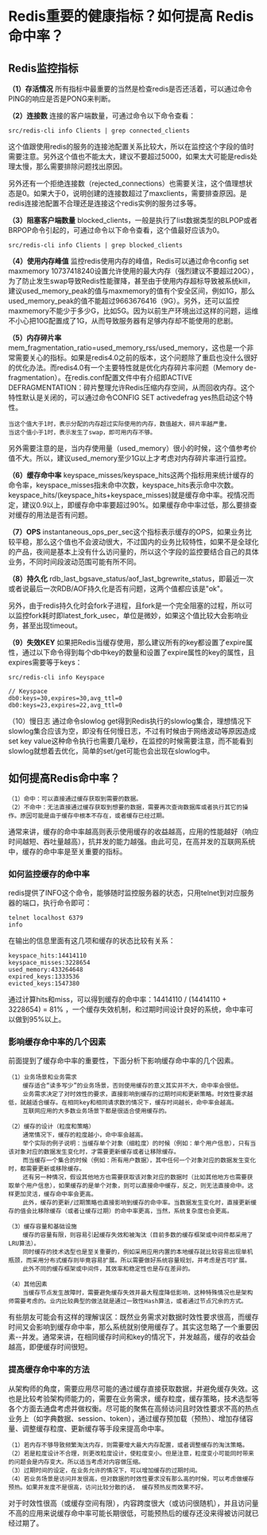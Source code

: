 # Redis重要的健康指标？如何提高 Redis 命中率？
## Redis监控指标
**（1）存活情况**
所有指标中最重要的当然是检查redis是否还活着，可以通过命令PING的响应是否是PONG来判断。

**（2）连接数**
连接的客户端数量，可通过命令以下命令查看：
```
src/redis-cli info Clients | grep connected_clients
```
这个值跟使用redis的服务的连接池配置关系比较大，所以在监控这个字段的值时需要注意。另外这个值也不能太大，建议不要超过5000，如果太大可能是redis处理太慢，那么需要排除问题找出原因。

另外还有一个拒绝连接数（rejected_connections）也需要关注，这个值理想状态是0。如果大于0，说明创建的连接数超过了maxclients，需要排查原因。是redis连接池配置不合理还是连接这个redis实例的服务过多等。

**（3）阻塞客户端数量**
blocked_clients，一般是执行了list数据类型的BLPOP或者BRPOP命令引起的，可通过命令以下命令查看，这个值最好应该为0。
```
src/redis-cli info Clients | grep blocked_clients
```
**（4）使用内存峰值**
监控redis使用内存的峰值，Redis可以通过命令config set maxmemory 10737418240设置允许使用的最大内存（强烈建议不要超过20G），为了防止发生swap导致Redis性能骤降，甚至由于使用内存超标导致被系统kill，建议used_memory_peak的值与maxmemory的值有个安全区间，例如1G，那么used_memory_peak的值不能超过9663676416（9G）。另外，还可以监控maxmemory不能少于多少G，比如5G。因为以前生产环境出过这样的问题，运维不小心把10G配置成了1G，从而导致服务器有足够内存却不能使用的悲剧。

**（5）内存碎片率**
mem_fragmentation_ratio=used_memory_rss/used_memory，这也是一个非常需要关心的指标。如果是redis4.0之前的版本，这个问题除了重启也没什么很好的优化办法。而redis4.0有一个主要特性就是优化内存碎片率问题（Memory de-fragmentation）。在redis.conf配置文件中有介绍即ACTIVE DEFRAGMENTATION：碎片整理允许Redis压缩内存空间，从而回收内存。这个特性默认是关闭的，可以通过命令CONFIG SET activedefrag yes热启动这个特性。

    当这个值大于1时，表示分配的内存超过实际使用的内存，数值越大，碎片率越严重。
    当这个值小于1时，表示发生了swap，即可用内存不够。

另外需要注意的是，当内存使用量（used_memory）很小的时候，这个值参考价值不大。所以，建议used_memory至少1G以上才考虑对内存碎片率进行监控。

**（6）缓存命中率**
keyspace_misses/keyspace_hits这两个指标用来统计缓存的命令率，keyspace_misses指未命中次数，keyspace_hits表示命中次数。keyspace_hits/(keyspace_hits+keyspace_misses)就是缓存命中率。视情况而定，建议0.9以上，即缓存命中率要超过90%。如果缓存命中率过低，那么要排查对缓存的用法是否有问题。

**（7）OPS**
instantaneous_ops_per_sec这个指标表示缓存的OPS，如果业务比较平稳，那么这个值也不会波动很大，不过国内的业务比较特性，如果不是全球化的产品，夜间是基本上没有什么访问量的，所以这个字段的监控要结合自己的具体业务，不同时间段波动范围可能有所不同。

**（8）持久化**
rdb_last_bgsave_status/aof_last_bgrewrite_status，即最近一次或者说最后一次RDB/AOF持久化是否有问题，这两个值都应该是"ok"。

另外，由于redis持久化时会fork子进程，且fork是一个完全阻塞的过程，所以可以监控fork耗时即latest_fork_usec，单位是微妙，如果这个值比较大会影响业务，甚至出现timeout。

**（9）失效KEY**
如果把Redis当缓存使用，那么建议所有的key都设置了expire属性，通过以下命令得到每个db中key的数量和设置了expire属性的key的属性，且expires需要等于keys：
```
src/redis-cli info Keyspace

// Keyspace
db0:keys=30,expires=30,avg_ttl=0
db0:keys=23,expires=22,avg_ttl=0
```

（10）慢日志
通过命令slowlog get得到Redis执行的slowlog集合，理想情况下slowlog集合应该为空，即没有任何慢日志，不过有时候由于网络波动等原因造成set key value这种命令执行也需要几毫秒，在监控的时候需要注意，而不能看到slowlog就想着去优化，简单的set/get可能也会出现在slowlog中。

## 如何提高Redis命中率？

    （1）命中：可以直接通过缓存获取到需要的数据。
    （2）不命中：无法直接通过缓存获取到想要的数据，需要再次查询数据库或者执行其它的操作。原因可能是由于缓存中根本不存在，或者缓存已经过期。

通常来讲，缓存的命中率越高则表示使用缓存的收益越高，应用的性能越好（响应时间越短、吞吐量越高），抗并发的能力越强。由此可见，在高并发的互联网系统中，缓存的命中率是至关重要的指标。

### 如何监控缓存的命中率
redis提供了INFO这个命令，能够随时监控服务器的状态，只用telnet到对应服务器的端口，执行命令即可：
```
telnet localhost 6379  
info  
```
在输出的信息里面有这几项和缓存的状态比较有关系：

    keyspace_hits:14414110  
    keyspace_misses:3228654  
    used_memory:433264648  
    expired_keys:1333536  
    evicted_keys:1547380
    
通过计算hits和miss，可以得到缓存的命中率：14414110 / (14414110 + 3228654) = 81% ，一个缓存失效机制，和过期时间设计良好的系统，命中率可以做到95%以上。

### 影响缓存命中率的几个因素
前面提到了缓存命中率的重要性，下面分析下影响缓存命中率的几个因素。

    （1）业务场景和业务需求
        缓存适合“读多写少”的业务场景，否则使用缓存的意义其实并不大，命中率会很低。
        业务需求决定了对时效性的要求，直接影响到缓存的过期时间和更新策略。时效性要求越低，就越适合缓存。在相同key和相同请求数的情况下，缓存时间越长，命中率会越高。
        互联网应用的大多数业务场景下都是很适合使用缓存的。

    （2）缓存的设计（粒度和策略）
        通常情况下，缓存的粒度越小，命中率会越高。
        举个实际的例子说明：当缓存单个对象（细粒度）的时候（例如：单个用户信息），只有当该对象对应的数据发生变化时，才需要更新缓存或者让移除缓存。
        而当缓存一个集合的时候（例如：所有用户数据），其中任何一个对象对应的数据发生变化时，都需要更新或移除缓存。
        还有另一种情况，假设其他地方也需要获取该对象对应的数据时（比如其他地方也需要获取单个用户信息），如果缓存的是单个对象，则可以直接命中缓存，反之，则无法直接命中。这样更加灵活，缓存命中率会更高。
        此外，缓存的更新/过期策略也直接影响到缓存的命中率。当数据发生变化时，直接更新缓存的值会比移除缓存（或者让缓存过期）的命中率更高，当然，系统复杂度也会更高。

    （3）缓存容量和基础设施
        缓存的容量有限，则容易引起缓存失效和被淘汰（目前多数的缓存框架或中间件都采用了LRU算法）。
        同时缓存的技术选型也是至关重要的，例如采用应用内置的本地缓存就比较容易出现单机瓶颈，而采用分布式缓存则毕竟容易扩展。所以需要做好系统容量规划，并考虑是否可扩展。
        此外不同的缓存框架或中间件，其效率和稳定性也是存在差异的。

    （4）其他因素
        当缓存节点发生故障时，需要避免缓存失效并最大程度降低影响，这种特殊情况也是架构师需要考虑的。业内比较典型的做法就是通过一致性Hash算法，或者通过节点冗余的方式。

有些朋友可能会有这样的理解误区：既然业务需求对数据时效性要求很高，而缓存时间又会影响到缓存命中率，那么系统就别使用缓存了。其实这忽略了一个重要因素--并发。通常来讲，在相同缓存时间和key的情况下，并发越高，缓存的收益会越高，即便缓存时间很短。

### 提高缓存命中率的方法
从架构师的角度，需要应用尽可能的通过缓存直接获取数据，并避免缓存失效。这也是比较考验架构师能力的，需要在业务需求，缓存粒度，缓存策略，技术选型等各个方面去通盘考虑并做权衡。尽可能的聚焦在高频访问且时效性要求不高的热点业务上（如字典数据、session、token），通过缓存预加载（预热）、增加存储容量、调整缓存粒度、更新缓存等手段来提高命中率。

    （1）若内存不够导致频繁淘汰内存，则需要增大最大内存配置，或者调整缓存的淘汰策略。 
    （2）若是粒度设计不合理，则更改粒度设计，使粒度变小。但是注意，粒度变小可能同时带来的问题会是内存变大。所以适当考虑对内容做压缩。 
    （3）过期时间的设定，在业务允许的情况下，可以增加缓存的过期时间。 
    （4）若业务场景是访问并发很高，但对数据的时效性要求没有那么高的时候，可以考虑做缓存预热。如果并发度不是很高，访问比较分散的话， 缓存预热反而效果不好。 

对于时效性很高（或缓存空间有限），内容跨度很大（或访问很随机），并且访问量不高的应用来说缓存命中率可能长期很低，可能预热后的缓存还没来得被访问就已经过期了。